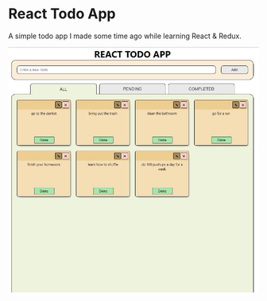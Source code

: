 # React Todo App
A simple todo app I made some time ago while learning React & Redux.


![Screenshot of app](/todo-app-screenshot.JPG?raw=true "Screenshot")